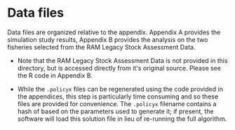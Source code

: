 # Data files

Data files are organized relative to the appendix. Appendix A provides the simulation study results, Appendix B provides the analysis on the two fisheries selected from the RAM Legacy Stock Assessment Data.

- Note that the RAM Legacy Stock Assessment Data is not provided in this directory, but is accessed directly from it's original source. Please see the R code in Appendix B.  

- While the `.policyx` files can be regenerated using the code provided in the appendices, this step is particularly time consuming and so these files are provided for convenience. The `.policyx` filename contains a hash of based on the parameters used to generate it; if present, the software will load this solution file in lieu of re-running the full algorithm.  